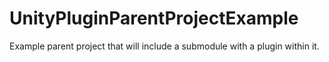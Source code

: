 # UnityPluginParentProjectExample
Example parent project that will include a submodule with a plugin within it.
